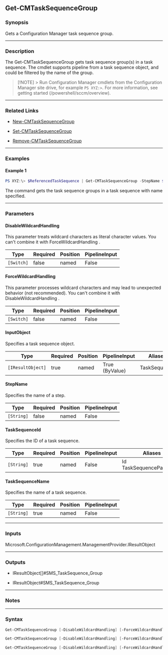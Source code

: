 Get-CMTaskSequenceGroup
-----------------------




### Synopsis
Gets a Configuration Manager task sequence group.



---


### Description

The Get-CMTaskSequenceGroup gets task sequence group(s) in a task sequence. The cmdlet supports pipeline from a task sequence object, and could be filtered by the name of the group.



> [!NOTE] > Run Configuration Manager cmdlets from the Configuration Manager site drive, for example `PS XYZ:>`. For more information, see getting started (/powershell/sccm/overview).



---


### Related Links
* [New-CMTaskSequenceGroup](New-CMTaskSequenceGroup)



* [Set-CMTaskSequenceGroup](Set-CMTaskSequenceGroup)



* [Remove-CMTaskSequenceGroup](Remove-CMTaskSequenceGroup)





---


### Examples
#### Example 1
```PowerShell
PS XYZ:\> $ReferencedTaskSequence | Get-CMTaskSequenceGroup -StepName $gpName
```
The command gets the task sequence groups in a task sequence with name specified.


---


### Parameters
#### **DisableWildcardHandling**

This parameter treats wildcard characters as literal character values. You can't combine it with ForceWildcardHandling .






|Type      |Required|Position|PipelineInput|
|----------|--------|--------|-------------|
|`[Switch]`|false   |named   |False        |



#### **ForceWildcardHandling**

This parameter processes wildcard characters and may lead to unexpected behavior (not recommended). You can't combine it with DisableWildcardHandling .






|Type      |Required|Position|PipelineInput|
|----------|--------|--------|-------------|
|`[Switch]`|false   |named   |False        |



#### **InputObject**

Specifies a task sequence object.






|Type             |Required|Position|PipelineInput |Aliases     |
|-----------------|--------|--------|--------------|------------|
|`[IResultObject]`|true    |named   |True (ByValue)|TaskSequence|



#### **StepName**

Specifies the name of a step.






|Type      |Required|Position|PipelineInput|
|----------|--------|--------|-------------|
|`[String]`|false   |named   |False        |



#### **TaskSequenceId**

Specifies the ID of a task sequence.






|Type      |Required|Position|PipelineInput|Aliases                     |
|----------|--------|--------|-------------|----------------------------|
|`[String]`|true    |named   |False        |Id<br/>TaskSequencePackageId|



#### **TaskSequenceName**

Specifies the name of a task sequence.






|Type      |Required|Position|PipelineInput|
|----------|--------|--------|-------------|
|`[String]`|true    |named   |False        |





---


### Inputs
Microsoft.ConfigurationManagement.ManagementProvider.IResultObject





---


### Outputs
* IResultObject[]#SMS_TaskSequence_Group


* IResultObject#SMS_TaskSequence_Group






---


### Notes




---


### Syntax
```PowerShell
Get-CMTaskSequenceGroup [-DisableWildcardHandling] [-ForceWildcardHandling] -InputObject <IResultObject> [-StepName <String>] [<CommonParameters>]
```
```PowerShell
Get-CMTaskSequenceGroup [-DisableWildcardHandling] [-ForceWildcardHandling] [-StepName <String>] -TaskSequenceId <String> [<CommonParameters>]
```
```PowerShell
Get-CMTaskSequenceGroup [-DisableWildcardHandling] [-ForceWildcardHandling] [-StepName <String>] -TaskSequenceName <String> [<CommonParameters>]
```
